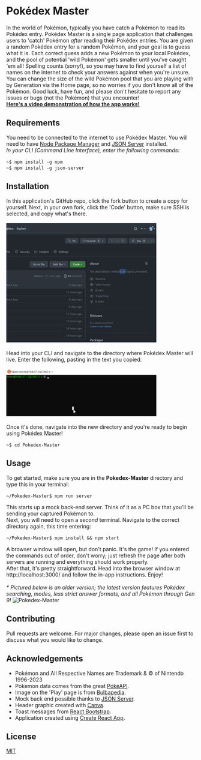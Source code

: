 # Pokédex Master

In the world of Pokémon, typically you have catch a Pokémon to read its Pokédex entry.
Pokédex Master is a single page application that challenges users to 'catch' Pokémon <i>after</i> reading their Pokédex entries. You are given a random Pokédex entry for a random Pokémon, and your goal is to guess what it is. Each correct guess adds a new Pokémon to your local Pokédex, and the pool of potential 'wild Pokémon' gets smaller until you've caught 'em all! Spelling counts (<i>sorry!</i>), so you may have to find yourself a list of names on the internet to check your answers against when you're unsure. You can change the size of the wild Pokémon pool that you are playing with by Generation via the Home page, so no worries if you don't know all of the Pokémon. Good luck, have fun, and please don't hesitate to report any issues or bugs (not the Pokémon) that you encounter!
<br>[<b>Here's a video demonstration of how the app works!</b>](https://youtu.be/elvSI0exo80)

## Requirements
You need to be connected to the internet to use Pokédex Master.
You will need to have [Node Package Manager](https://docs.npmjs.com/downloading-and-installing-node-js-and-npm) and [JSON Server](https://www.npmjs.com/package/json-server) installed.<br>
<i>In your CLI (Command Line Interface), enter the following commands:</i>
```terminal
~$ npm install -g npm
~$ npm install -g json-server
```

## Installation
In this application's GitHub repo, click the fork button to create a copy for yourself. Next, in your own fork, click the 'Code' button, make sure SSH is selected, and copy what's there.<br><br>
<img src="public/forkclone.gif" alt="Fork and clone" height="auto" width="400" /><br><br>
Head into your CLI and navigate to the directory where Pokédex Master will live. Enter the following, pasting in the text you copied:<br><br>
<img src="public/Animation.gif" alt="git clone git@github.com:your_username/Pokedex-Master.git" height="auto" width="400" /><br><br>
Once it's done, navigate into the new directory and you're ready to begin using Pokédex Master!
```terminal
~$ cd Pokedex-Master
```


## Usage
To get started, make sure you are in the <b>Pokedex-Master</b> directory and type this in your terminal:
```terminal
~/Pokedex-Master$ npm run server
```
This starts up a mock back-end server. Think of it as a PC box that you'll be sending your captured Pokémon to.<br>
Next, you will need to open a <i>second</i> terminal. Navigate to the correct directory again, this time entering:
```terminal
~/Pokedex-Master$ npm install && npm start
```
A browser window will open, but don't panic. It's the game! If you entered the commands out of order, don't worry; just refresh the page after both servers are running and everything should work properly.<br>
After that, it's pretty straightforward. Head into the browser window at http://localhost:3000/ and follow the in-app instructions. Enjoy!<br><br>
<i>* Pictured below is an older version; the latest version features Pokédex searching, modes, less strict answer formats, and all Pokémon through Gen 9!</i>
![Pokedex-Master](public/pkdxmstr.gif)


## Contributing
Pull requests are welcome. For major changes, please open an issue first to discuss what you would like to change.


## Acknowledgements
- Pokémon and All Respective Names are Trademark & © of Nintendo 1996-2023
- Pokemon data comes from the great [PokéAPI](https://pokeapi.co/).
- Image on the 'Play' page is from [Bulbapedia](https://bulbapedia.bulbagarden.net/wiki/Main_Page).
- Mock back end possible thanks to [JSON Server](https://www.npmjs.com/package/json-server).
- Header graphic created with [Canva](https://www.canva.com/).
- Toast messages from [React Bootstrap](https://react-bootstrap.github.io/).
- Application created using [Create React App](https://create-react-app.dev/).


## License
[MIT](https://choosealicense.com/licenses/mit/)
